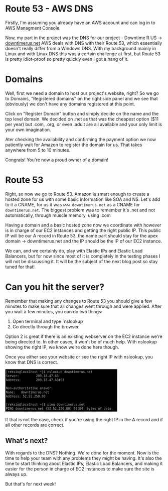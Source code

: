 # Route 53 - AWS DNS

Firstly, I'm assuming you already have an AWS account and can log in to AWS Managment Console.

Now, my part in the project was the DNS for our project - Downtime R US -> [downtimerus.net](downtimerus.net)
AWS deals with DNS with their Route 53, which essentially doesn't really differ from a Windows DNS. With my background mainly in Linux and with Linux DNS this was a certain challenge at first, but Route 53 is pretty idiot-proof so pretty quickly even I got a hang of it.

# Domains

Well, first we need a domain to host our project's website, right? So we go to Domains, "Registered domains" on the right side panel and we see that (obviously) we don't have any domains registered at this point.

Click on "Register Domain" button and simply decide on the name and the top level domain. We decided on .net as that was the cheapest option ($11 per year) but .com, .org, or even .adult are all available and your only limit is your own imagination.

Ater checking the availability and confirming the payment option we now patiently wait for Amazon to register the domain for us. That takes anywhere from 5 to 10 minutes.

Congrats! You're now a proud owner of a domain!

# Route 53

Right, so now we go to Route 53. Amazon is smart enough to create a hosted zone for us with some basic information like SOA and NS. Let's add to it a CNAME, for us it was `www.downtimerus.net` as a CNAME for `downtimerus.net`. The biggest problem was to remember it's .net and not automatically, through muscle memory, using .com

Having a domain and a basic hosted zone now we coordinate with however is in charge of our EC2 instances and getting the right public IP. This public IP will be our A record in Route 53, the name part should stay for the apex domain -> downtimerus.net and the IP should be the IP of our EC2 instance.

We can, and we certainly do, play with Elastic IPs and Elastic Load Balancers, but for now since most of it is completely in the testing phases I will not be discussing it. It will be the subject of the next blog post so stay tuned for that!

# Can you hit the server?

Remember that making any changes to Route 53 you should give a few minutes to make sure that all changes went through and were applied. After you wait a few minutes, you can do two things:
1. Open terminal and type `nslookup <your domain name>
2. Go directly through the browser

Option 2 is great if there is an existing webserver on the EC2 instance we're being directed to. In other cases, it won't be of much help. With nslookup showing the right IP, we know we're done here though.

Once you either see your website or see the right IP with nslookup, you know that DNS is correct.

![ItWorks](blog6.png)

If that is not the case, check if you're using the right IP in the A record and if all other records are correct.

## What's next?

With regards to the DNS? Nothing. We're done for the moment.
Now is the time to help your team with any problems they might be having. It's also the time to start thinking about Elastic IPs, Elastic Load Balancers, and making it easier for the person in charge of EC2 instances to make sure the site is always up.

But that's for next week!
